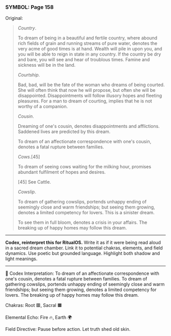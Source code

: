 ### SYMBOL: Page 158

Original:
> _Country_.
> 
> 
> To dream of being in a beautiful and fertile country, where abound
> rich fields of grain and running streams of pure water,
> denotes the very acme of good times is at hand. Wealth will pile
> in upon you, and you will be able to reign in state in any country.
> If the country be dry and bare, you will see and hear of troublous times.
> Famine and sickness will be in the land.
> 
> 
> _Courtship_.
> 
> 
> Bad, bad, will be the fate of the woman who dreams of being courted. She will
> often think that now he will propose, but often she will be disappointed.
> Disappointments will follow illusory hopes and fleeting pleasures.
> For a man to dream of courting, implies that he is not worthy of a companion.
> 
> 
> _Cousin_.
> 
> 
> Dreaming of one's cousin, denotes disappointments and afflictions.
> Saddened lives are predicted by this dream.
> 
> 
> To dream of an affectionate correspondence with one's cousin,
> denotes a fatal rupture between families.
> 
> 
> _Cows_.[45]
> 
> 
> To dream of seeing cows waiting for the milking hour, promises abundant
> fulfilment of hopes and desires.
> 
> 
> 
> [45] See Cattle.
> 
> 
> _Cowslip_.
> 
> 
> To dream of gathering cowslips, portends unhappy ending of seemingly close
> and warm friendships; but seeing them growing, denotes a limited competency
> for lovers. This is a sinister dream.
> 
> 
> To see them in full bloom, denotes a crisis in your affairs.
> The breaking up of happy homes may follow this dream.

---

**Codex, reinterpret this for RitualOS.**
Write it as if it were being read aloud in a sacred dream chamber.
Link it to potential chakras, elements, and field dynamics.
Use poetic but grounded language.
Highlight both shadow and light meanings.

---

🔁 Codex Interpretation:
To dream of an affectionate correspondence with one's cousin, denotes a fatal rupture between families. To dream of gathering cowslips, portends unhappy ending of seemingly close and warm friendships; but seeing them growing, denotes a limited competency for lovers. The breaking up of happy homes may follow this dream.

Chakras: Root 🟥, Sacral 🟧

Elemental Echo: Fire 🔥, Earth 🌍

Field Directive: Pause before action. Let truth shed old skin.

